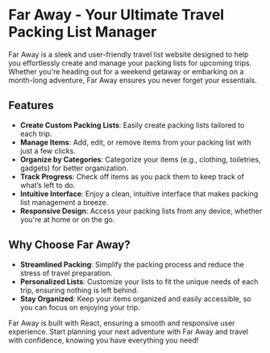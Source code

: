 # Far Away - Your Ultimate Travel Packing List Manager

Far Away is a sleek and user-friendly travel list website designed to help you effortlessly create and manage your packing lists for upcoming trips. Whether you're heading out for a weekend getaway or embarking on a month-long adventure, Far Away ensures you never forget your essentials.

## Features

- **Create Custom Packing Lists**: Easily create packing lists tailored to each trip.
- **Manage Items**: Add, edit, or remove items from your packing list with just a few clicks.
- **Organize by Categories**: Categorize your items (e.g., clothing, toiletries, gadgets) for better organization.
- **Track Progress**: Check off items as you pack them to keep track of what’s left to do.
- **Intuitive Interface**: Enjoy a clean, intuitive interface that makes packing list management a breeze.
- **Responsive Design**: Access your packing lists from any device, whether you're at home or on the go.

## Why Choose Far Away?

- **Streamlined Packing**: Simplify the packing process and reduce the stress of travel preparation.
- **Personalized Lists**: Customize your lists to fit the unique needs of each trip, ensuring nothing is left behind.
- **Stay Organized**: Keep your items organized and easily accessible, so you can focus on enjoying your trip.

Far Away is built with React, ensuring a smooth and responsive user experience. Start planning your next adventure with Far Away and travel with confidence, knowing you have everything you need!
